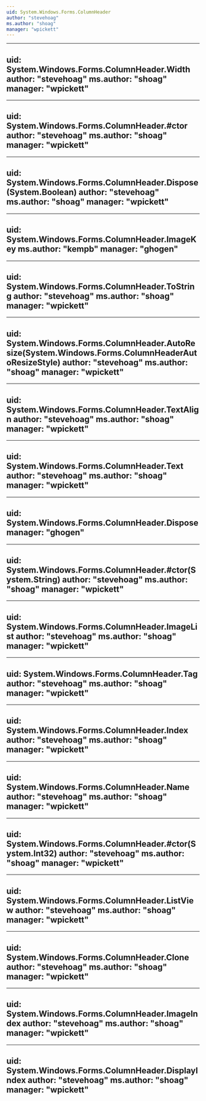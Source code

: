 ```yaml
---
uid: System.Windows.Forms.ColumnHeader
author: "stevehoag"
ms.author: "shoag"
manager: "wpickett"
---
```


---
uid: System.Windows.Forms.ColumnHeader.Width
author: "stevehoag"
ms.author: "shoag"
manager: "wpickett"
---

---
uid: System.Windows.Forms.ColumnHeader.#ctor
author: "stevehoag"
ms.author: "shoag"
manager: "wpickett"
---

---
uid: System.Windows.Forms.ColumnHeader.Dispose(System.Boolean)
author: "stevehoag"
ms.author: "shoag"
manager: "wpickett"
---

---
uid: System.Windows.Forms.ColumnHeader.ImageKey
ms.author: "kempb"
manager: "ghogen"
---

---
uid: System.Windows.Forms.ColumnHeader.ToString
author: "stevehoag"
ms.author: "shoag"
manager: "wpickett"
---

---
uid: System.Windows.Forms.ColumnHeader.AutoResize(System.Windows.Forms.ColumnHeaderAutoResizeStyle)
author: "stevehoag"
ms.author: "shoag"
manager: "wpickett"
---

---
uid: System.Windows.Forms.ColumnHeader.TextAlign
author: "stevehoag"
ms.author: "shoag"
manager: "wpickett"
---

---
uid: System.Windows.Forms.ColumnHeader.Text
author: "stevehoag"
ms.author: "shoag"
manager: "wpickett"
---

---
uid: System.Windows.Forms.ColumnHeader.Dispose
manager: "ghogen"
---

---
uid: System.Windows.Forms.ColumnHeader.#ctor(System.String)
author: "stevehoag"
ms.author: "shoag"
manager: "wpickett"
---

---
uid: System.Windows.Forms.ColumnHeader.ImageList
author: "stevehoag"
ms.author: "shoag"
manager: "wpickett"
---

---
uid: System.Windows.Forms.ColumnHeader.Tag
author: "stevehoag"
ms.author: "shoag"
manager: "wpickett"
---

---
uid: System.Windows.Forms.ColumnHeader.Index
author: "stevehoag"
ms.author: "shoag"
manager: "wpickett"
---

---
uid: System.Windows.Forms.ColumnHeader.Name
author: "stevehoag"
ms.author: "shoag"
manager: "wpickett"
---

---
uid: System.Windows.Forms.ColumnHeader.#ctor(System.Int32)
author: "stevehoag"
ms.author: "shoag"
manager: "wpickett"
---

---
uid: System.Windows.Forms.ColumnHeader.ListView
author: "stevehoag"
ms.author: "shoag"
manager: "wpickett"
---

---
uid: System.Windows.Forms.ColumnHeader.Clone
author: "stevehoag"
ms.author: "shoag"
manager: "wpickett"
---

---
uid: System.Windows.Forms.ColumnHeader.ImageIndex
author: "stevehoag"
ms.author: "shoag"
manager: "wpickett"
---

---
uid: System.Windows.Forms.ColumnHeader.DisplayIndex
author: "stevehoag"
ms.author: "shoag"
manager: "wpickett"
---
